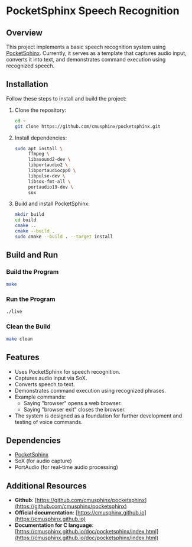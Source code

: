 # PocketSphinx Speech Recognition

## Overview

This project implements a basic speech recognition system using [PocketSphinx](https://github.com/cmusphinx/pocketsphinx). Currently, it serves as a template that captures audio input, converts it into text, and demonstrates command execution using recognized speech.

## Installation

Follow these steps to install and build the project:

1. Clone the repository:

   ```sh
   cd ~
   git clone https://github.com/cmusphinx/pocketsphinx.git
   ```

2. Install dependencies:

   ```sh
   sudo apt install \
        ffmpeg \
        libasound2-dev \
        libportaudio2 \
        libportaudiocpp0 \
        libpulse-dev \
        libsox-fmt-all \
        portaudio19-dev \
        sox
   ```

3. Build and install PocketSphinx:

   ```sh
   mkdir build
   cd build
   cmake ..
   cmake --build .
   sudo cmake --build . --target install
   ```

## Build and Run

### Build the Program

```sh
make
```

### Run the Program

```sh
./live
```

### Clean the Build

```sh
make clean
```

## Features

- Uses PocketSphinx for speech recognition.
- Captures audio input via SoX.
- Converts speech to text.
- Demonstrates command execution using recognized phrases.
- Example commands:
  - Saying "browser" opens a web browser.
  - Saying "browser exit" closes the browser.
- The system is designed as a foundation for further development and testing of voice commands.

## Dependencies

- [PocketSphinx](https://github.com/cmusphinx/pocketsphinx)
- SoX (for audio capture)
- PortAudio (for real-time audio processing)

## Additional Resources

- **Github**: [https://github.com/cmusphinx/pocketsphinx](https://github.com/cmusphinx/pocketsphinx)
- **Official documentation**: [https://cmusphinx.github.io](https://cmusphinx.github.io)
- **Documentation for C language**: [https://cmusphinx.github.io/doc/pocketsphinx/index.html](https://cmusphinx.github.io/doc/pocketsphinx/index.html)

